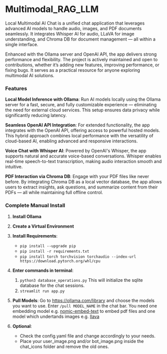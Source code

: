 # Multimodal_RAG_LLM

Local Multimodal AI Chat is a unified chat application that leverages advanced AI models to handle audio, images, and PDF documents seamlessly. It integrates Whisper AI for audio, LLaVA for image understanding, and Chroma DB for document management — all within a single interface.

Enhanced with the Ollama server and OpenAI API, the app delivers strong performance and flexibility. The project is actively maintained and open to contributions, whether it’s adding new features, improving performance, or fixing bugs. It serves as a practical resource for anyone exploring multimodal AI solutions.

### Features
**Local Model Inference with Ollama**: Run AI models locally using the Ollama server for a fast, secure, and fully customizable experience — eliminating the need for external cloud services. This setup ensures data privacy while significantly reducing latency.

**Seamless OpenAI API Integration**: For extended functionality, the app integrates with the OpenAI API, offering access to powerful hosted models. This hybrid approach combines local performance with the versatility of cloud-based AI, enabling advanced and responsive interactions.

**Voice Chat with Whisper AI**: Powered by OpenAI's Whisper, the app supports natural and accurate voice-based conversations. Whisper enables real-time speech-to-text transcription, making audio interaction smooth and intuitive.

**PDF Interaction via Chroma DB**: Engage with your PDF files like never before. By integrating Chroma DB as a local vector database, the app allows users to extract insights, ask questions, and summarize content from their PDFs — all while maintaining full offline control.

### Complete Manual Install

1. **Install Ollama**

2. **Create a Virtual Environment**

3. **Install Requirements**:
   - ```pip install --upgrade pip```
   - ```pip install -r requirements.txt```
   - ```pip install torch torchvision torchaudio --index-url https://download.pytorch.org/whl/cpu```   

4. **Enter commands in terminal**: 
   1. ```python3 database_operations.py``` This will initialize the sqlite database for the chat sessions.
   2. ```streamlit run app.py```

5. **Pull Models**: Go to https://ollama.com/library and choose the models you want to use. Enter ```/pull MODEL_NAME``` in the chat bar. 
You need one embedding model e.g. [nomic-embed-text](https://ollama.com/library/nomic-embed-text) to embed pdf files and one model which undertands 
images e.g. [llava](https://ollama.com/library/llava) 

6. **Optional**: 
   - Check the config.yaml file and change accordingly to your needs.
   - Place your user_image.png and/or bot_image.png inside the chat_icons folder and remove the old ones. 
